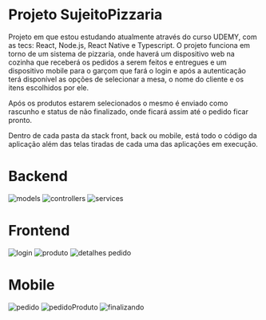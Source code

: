 # Projeto SujeitoPizzaria

Projeto em que estou estudando atualmente através do curso UDEMY, com as tecs: React, Node.js, React Native e Typescript.
O projeto funciona em torno de um sistema de pizzaria, onde haverá um dispositivo web na cozinha que receberá os pedidos a serem feitos e entregues 
e um dispositivo mobile para o garçom que fará o login e após a autenticação terá disponível as opções de selecionar a mesa, o nome do cliente e os itens 
escolhidos por ele.

Após os produtos estarem selecionados o mesmo é enviado como rascunho e status de não finalizado, onde ficará assim até o pedido ficar pronto.

Dentro de cada pasta da stack front, back ou mobile, está todo o código da aplicação além das telas tiradas de cada uma das aplicações em execução.

# Backend

![models](https://user-images.githubusercontent.com/61561169/183754608-525da70c-182c-405e-a227-6a98a32bdec4.png)
![controllers](https://user-images.githubusercontent.com/61561169/183754644-b4dd734e-a590-4415-8511-41db345051a0.png)
![services](https://user-images.githubusercontent.com/61561169/183754658-4ac699f2-15ee-4c31-b15f-d086304b12ad.png)

# Frontend
![login](https://user-images.githubusercontent.com/61561169/183754739-25263795-c64c-4823-83eb-7a5431f34f53.png)
![produto](https://user-images.githubusercontent.com/61561169/183754749-19ed89ab-6829-4875-82cd-7b4947e7c8d8.png)
![detalhes pedido](https://user-images.githubusercontent.com/61561169/183754766-6dad366f-0826-473f-94d5-644ae775e9fa.png)

# Mobile 
![pedido](https://user-images.githubusercontent.com/61561169/183754822-e5877e5d-88dd-4921-9222-65a5ce3e5988.png)
![pedidoProduto](https://user-images.githubusercontent.com/61561169/183754835-cb439540-3e69-4d22-9b49-253ec81ec3da.png)
![finalizando](https://user-images.githubusercontent.com/61561169/183754853-0ee2f2ca-a613-4738-8dd1-2c612ae686ac.png)
